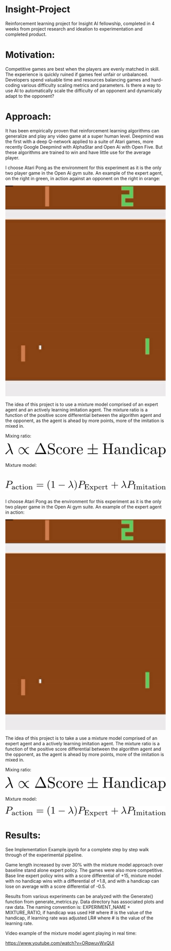 # Insight-Project
Reinforcement learning project for Insight AI fellowship, completed in 4 weeks from project research and ideation to experimentation and completed product.

# Motivation:

Competitive games are best when the players are evenly matched in skill. The experience is quickly ruined if games feel unfair or unbalanced. Developers spend valuable time and resources balancing games and hard-coding various difficulty scaling metrics and parameters. Is there a way to use AI to automatically scale the difficulty of an opponent and dynamically adapt to the opponent?

# Approach:

It has been empirically proven that reinforcement learning algorithms can generalize and play any video game at a super human level. Deepmind was the first with a deep Q-network applied to a suite of Atari games, more recently Google Deepmind with AlphaStar and Open Ai with Open Five. But these algorithms are trained to win and have little use for the average player.

I choose Atari Pong as the environment for this experiment as it is the only two player game in the Open Ai gym suite. An example of the expert agent, on the right in green, in action against an opponent on the right in orange:

![Expert Pong Agent](https://github.com/ultysim/Insight-Project/blob/master/media/ExpertInAction.gif)

The idea of this project is to use a mixture model comprised of an expert agent and an actively learning imitation agent. The mixture ratio is a function of the positive score differential between the algorithm agent and the opponent, as the agent is ahead by more points, more of the imitation is mixed in. 

Mixing ratio:

![Mixing Ratio:](https://raw.githubusercontent.com/ultysim/Insight-Project/master/media/mixtureparam.png)

Mixture model:

![Mixture Model](https://raw.githubusercontent.com/ultysim/Insight-Project/master/media/mixturemodel.png)
=======
I choose Atari Pong as the environment for this experiment as it is the only two player game in the Open Ai gym suite. An example of the expert agent in action:

![Expert Pong Agent](https://github.com/ultysim/Insight-Project/blob/master/ExpertInAction.gif)

The idea of this project is to take a use a mixture model comprised of an expert agent and a actively learning imitation agent. The mixture ratio is a function of the positive score differential between the algorithm agent and the opponent, as the agent is ahead by more points, more of the imitation is mixed in. 

Mixing ratio:

![Mixing Ratio:](https://github.com/ultysim/Insight-Project/blob/master/mixtureparam.png)

Mixture model:

![Mixture Model](https://github.com/ultysim/Insight-Project/blob/master/mixturemodel.png)


# Results:

See Implementation Example.ipynb for a complete step by step walk through of the experimental pipeline.

Game length increased by over 30% with the mixture model approach over baseline stand alone expert policy. The games were also more competitive. Base line expert policy wins with a score differential of +15, mixture model with no handicap wins with a differential of +1.8, and with a handicap can lose on average with a score differential of -0.5.

Results from various experiments can be analyzed with the Generate() function from generate_metrics.py. Data directory has associated plots and raw data. The naming convention is: EXPERIMENT_NAME + MIXTURE_RATIO, if handicap was used H# where # is the value of the handicap, if learning rate was adjusted LR# where # is the value of the learning rate.

Video example of the mixture model agent playing in real time:

https://www.youtube.com/watch?v=ORqwuvWxQUI
